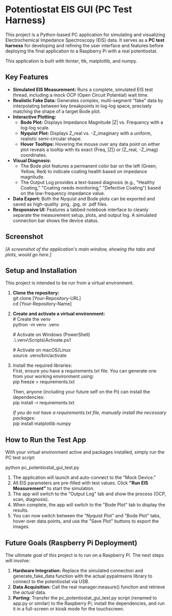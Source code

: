 # **Potentiostat EIS GUI (PC Test Harness)**

This project is a Python-based PC application for simulating and visualizing Electrochemical Impedance Spectroscopy (EIS) data. It serves as a **PC test harness** for developing and refining the user interface and features before deploying the final application to a Raspberry Pi with a real potentiostat.

This application is built with tkinter, ttk, matplotlib, and numpy.

## **Key Features**

* **Simulated EIS Measurement:** Runs a complete, simulated EIS test thread, including a mock OCP (Open Circuit Potential) wait time.  
* **Realistic Fake Data:** Generates complex, multi-segment "fake" data by interpolating between key breakpoints in log-log space, precisely matching the shape of a target Bode plot.  
* **Interactive Plotting:**  
  * **Bode Plot:** Displays Impedance Magnitude |Z| vs. Frequency with a log-log scale.  
  * **Nyquist Plot:** Displays Z\_real vs. \-Z\_imaginary with a uniform, realistic semi-circular shape.  
  * **Hover Tooltips:** Hovering the mouse over any data point on either plot reveals a tooltip with its exact (Freq, |Z|) or (Z\_real, \-Z\_imag) coordinates.  
* **Visual Diagnosis:**  
  * The Bode plot features a permanent color bar on the left (Green, Yellow, Red) to indicate coating health based on impedance magnitude.  
  * The Output Log provides a text-based diagnosis (e.g., "Healthy Coating," "Coating needs monitoring," "Defective Coating") based on the low-frequency impedance value.  
* **Data Export:** Both the Nyquist and Bode plots can be exported and saved as high-quality .png, .jpg, or .pdf files.  
* **Responsive UI:** Features a tabbed notebook interface to cleanly separate the measurement setup, plots, and output log. A simulated connection bar shows the device status.

## **Screenshot**

*\[A screenshot of the application's main window, showing the tabs and plots, would go here.\]*

## **Setup and Installation**

This project is intended to be run from a virtual environment.

1. **Clone the repository:**  
   git clone \[Your-Repository-URL\]  
   cd \[Your-Repository-Name\]

2. **Create and activate a virtual environment:**  
   \# Create the venv  
   python \-m venv .venv

   \# Activate on Windows (PowerShell)  
   .\\.venv\\Scripts\\Activate.ps1

   \# Activate on macOS/Linux  
   source .venv/bin/activate

3. Install the required libraries:  
   First, ensure you have a requirements.txt file. You can generate one from your working environment using:  
   pip freeze \> requirements.txt

   Then, anyone (including your future self on the Pi) can install the dependencies:  
   pip install \-r requirements.txt

   *If you do not have a requirements.txt file, manually install the necessary packages:*  
   pip install matplotlib numpy

## **How to Run the Test App**

With your virtual environment active and packages installed, simply run the PC test script:

python pc\_potentiostat\_gui\_test.py

1. The application will launch and auto-connect to the "Mock Device."  
2. All EIS parameters are pre-filled with test values. Click **"Run EIS Measurement"** to start the simulation.  
3. The app will switch to the "Output Log" tab and show the process (OCP, scan, diagnosis).  
4. When complete, the app will switch to the "Bode Plot" tab to display the results.  
5. You can now switch between the "Nyquist Plot" and "Bode Plot" tabs, hover over data points, and use the "Save Plot" buttons to export the images.

## **Future Goals (Raspberry Pi Deployment)**

The ultimate goal of this project is to run on a Raspberry Pi. The next steps will involve:

1. **Hardware Integration:** Replace the simulated connection and generate\_fake\_data function with the actual pypalmsens library to connect to the potentiostat via USB.  
2. **Data Acquisition:** Call the real manager.measure() function and retrieve the *actual* data.  
3. **Porting:** Transfer the pc\_potentiostat\_gui\_test.py script (renamed to app.py or similar) to the Raspberry Pi, install the dependencies, and run it in a full-screen or kiosk mode for the touchscreen.